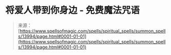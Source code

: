 <!--yml

category: 未分类

date: 2024-06-12 18:52:44

-->

# 将爱人带到你身边 - 免费魔法咒语

> 来源：[https://www.spellsofmagic.com/spells/spiritual_spells/summon_spells/13994/page.html#0001-01-01](https://www.spellsofmagic.com/spells/spiritual_spells/summon_spells/13994/page.html#0001-01-01)
